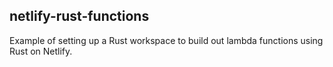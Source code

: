 ## netlify-rust-functions

Example of setting up a Rust workspace to build out lambda functions using Rust on Netlify.
